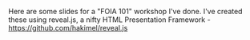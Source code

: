 Here are some slides for a "FOIA 101" workshop I've done. I've created these using reveal.js, a nifty HTML Presentation Framework - https://github.com/hakimel/reveal.js